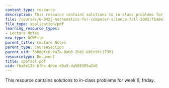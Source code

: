 ```yaml
---
content_type: resource
description: This resource contains solutions to in-class problems for week 6, friday.
file: /courses/6-042j-mathematics-for-computer-science-fall-2005/fba8e129bfbe4d9ed0a5da566305a2d0_cp6fsol.pdf
file_type: application/pdf
learning_resource_types:
- Lecture Notes
ocw_type: OCWFile
parent_title: Lecture Notes
parent_type: CourseSection
parent_uid: 560d0fc0-0a7a-0ab0-26b1-b8fe9fc17391
resourcetype: Document
title: cp6fsol.pdf
uid: fba8e129-bfbe-4d9e-d0a5-da566305a2d0
---
```

This resource contains solutions to in-class problems for week 6, friday.

